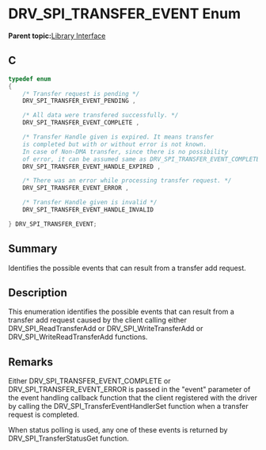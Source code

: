 # DRV\_SPI\_TRANSFER\_EVENT Enum

**Parent topic:**[Library Interface](GUID-2960D7B8-65FA-447F-AD81-B1E62002A04B.md)

## C

```c
typedef enum
{
    /* Transfer request is pending */
    DRV_SPI_TRANSFER_EVENT_PENDING ,

    /* All data were transfered successfully. */
    DRV_SPI_TRANSFER_EVENT_COMPLETE ,

    /* Transfer Handle given is expired. It means transfer
    is completed but with or without error is not known.
    In case of Non-DMA transfer, since there is no possibility
    of error, it can be assumed same as DRV_SPI_TRANSFER_EVENT_COMPLETE */
    DRV_SPI_TRANSFER_EVENT_HANDLE_EXPIRED ,

    /* There was an error while processing transfer request. */
    DRV_SPI_TRANSFER_EVENT_ERROR ,

    /* Transfer Handle given is invalid */
    DRV_SPI_TRANSFER_EVENT_HANDLE_INVALID

} DRV_SPI_TRANSFER_EVENT;

```

## Summary

Identifies the possible events that can result from a transfer add request.

## Description

This enumeration identifies the possible events that can result from a<br />transfer add request caused by the client calling either<br />DRV\_SPI\_ReadTransferAdd or DRV\_SPI\_WriteTransferAdd or<br />DRV\_SPI\_WriteReadTransferAdd functions.

## Remarks

Either DRV\_SPI\_TRANSFER\_EVENT\_COMPLETE or DRV\_SPI\_TRANSFER\_EVENT\_ERROR is passed in the "event" parameter of the event handling callback function that the client registered with the driver by calling the DRV\_SPI\_TransferEventHandlerSet function when a transfer request is completed.

When status polling is used, any one of these events is returned by DRV\_SPI\_TransferStatusGet function.

